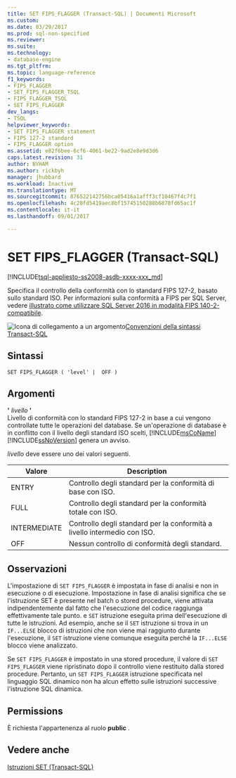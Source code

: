 ```yaml
---
title: SET FIPS_FLAGGER (Transact-SQL) | Documenti Microsoft
ms.custom: 
ms.date: 03/29/2017
ms.prod: sql-non-specified
ms.reviewer: 
ms.suite: 
ms.technology:
- database-engine
ms.tgt_pltfrm: 
ms.topic: language-reference
f1_keywords:
- FIPS_FLAGGER
- SET_FIPS_FLAGGER_TSQL
- FIPS_FLAGGER_TSQL
- SET FIPS_FLAGGER
dev_langs:
- TSQL
helpviewer_keywords:
- SET FIPS_FLAGGER statement
- FIPS 127-2 standard
- FIPS_FLAGGER option
ms.assetid: e82f6bee-6cf6-4061-be22-9ad2e8e9d3d6
caps.latest.revision: 31
author: BYHAM
ms.author: rickbyh
manager: jhubbard
ms.workload: Inactive
ms.translationtype: MT
ms.sourcegitcommit: 876522142756bca05416a1afff3cf10467f4c7f1
ms.openlocfilehash: 4c28fd5419aec8bf15745150288b6878fd65ac1f
ms.contentlocale: it-it
ms.lasthandoff: 09/01/2017

---
```

# <a name="set-fipsflagger-transact-sql"></a>SET FIPS_FLAGGER (Transact-SQL)
[!INCLUDE[tsql-appliesto-ss2008-asdb-xxxx-xxx_md](../../includes/tsql-appliesto-ss2008-asdb-xxxx-xxx-md.md)]

  Specifica il controllo della conformità con lo standard FIPS 127-2, basato sullo standard ISO. Per informazioni sulla conformità a FIPS per SQL Server, vedere [illustrato come utilizzare SQL Server 2016 in modalità FIPS 140-2-compatibile](https://support.microsoft.com/help/4014354/how-to-use-sql-server-2016-in-fips-140-2-compliant-mode). 
  
 ![Icona di collegamento a un argomento](../../database-engine/configure-windows/media/topic-link.gif "Icona di collegamento a un argomento")[Convenzioni della sintassi Transact-SQL](../../t-sql/language-elements/transact-sql-syntax-conventions-transact-sql.md)  
  
## <a name="syntax"></a>Sintassi  
  
```  
SET FIPS_FLAGGER ( 'level' |  OFF )  
```  
  
## <a name="arguments"></a>Argomenti  
 **'** *livello* **'**  
 Livello di conformità con lo standard FIPS 127-2 in base a cui vengono controllate tutte le operazioni del database. Se un'operazione di database è in conflitto con il livello degli standard ISO scelti, [!INCLUDE[msCoName](../../includes/msconame-md.md)] [!INCLUDE[ssNoVersion](../../includes/ssnoversion-md.md)] genera un avviso.  
  
 *livello* deve essere uno dei valori seguenti.  
  
|Valore|Description|  
|-----------|-----------------|  
|ENTRY|Controllo degli standard per la conformità di base con ISO.|  
|FULL|Controllo degli standard per la conformità totale con ISO.|  
|INTERMEDIATE|Controllo degli standard per la conformità a livello intermedio con ISO.|  
|OFF|Nessun controllo di conformità degli standard.|  
  
## <a name="remarks"></a>Osservazioni  
 L'impostazione di `SET FIPS_FLAGGER` è impostata in fase di analisi e non in esecuzione o di esecuzione. Impostazione in fase di analisi significa che se l'istruzione SET è presente nel batch o stored procedure, viene attivata indipendentemente dal fatto che l'esecuzione del codice raggiunga effettivamente tale punto. e `SET` istruzione eseguita prima dell'esecuzione di tutte le istruzioni. Ad esempio, anche se il `SET` istruzione si trova in un `IF...ELSE` blocco di istruzioni che non viene mai raggiunto durante l'esecuzione, il `SET` istruzione viene comunque eseguita perché la `IF...ELSE` blocco viene analizzato.  
  
 Se `SET FIPS_FLAGGER` è impostato in una stored procedure, il valore di `SET FIPS_FLAGGER` viene ripristinato dopo il controllo viene restituito dalla stored procedure. Pertanto, un `SET FIPS_FLAGGER` istruzione specificata nel linguaggio SQL dinamico non ha alcun effetto sulle istruzioni successive l'istruzione SQL dinamica.  
  
## <a name="permissions"></a>Permissions  
 È richiesta l'appartenenza al ruolo **public** .  
  
## <a name="see-also"></a>Vedere anche  
 [Istruzioni SET &#40;Transact-SQL&#41;](../../t-sql/statements/set-statements-transact-sql.md)  
  
  

